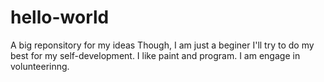# hello-world
A big reponsitory for my ideas
Though, I am just a beginer I'll try to do my best for my self-development.
I like paint and program. I am engage in volunteerinng.
